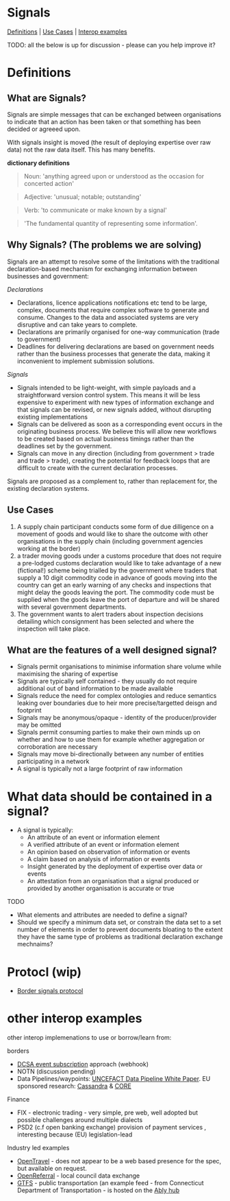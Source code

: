 # Signals
[Definitions](#definitions) |
[Use Cases](#use-cases) |
[Interop examples](#other-interop-examples)

TODO:  all the below is up for discussion - please can you help improve it?

# Definitions
## What are Signals?
Signals are simple messages that can be exchanged between organisations to indicate that an action has been taken or that something has been decided or agreeed upon.

With signals insight is moved (the result of deploying expertise over raw data) not the raw data itself. This has many benefits.


**dictionary definitions**

> Noun: 'anything agreed upon or understood as the occasion for concerted action'

> Adjective: 'unusual; notable; outstanding'

> Verb: 'to communicate or make known by a signal'

> 'The fundamental quantity of representing some information'.

## Why Signals? (The problems we are solving)
Signals are an attempt to resolve some of the limitations with the traditional declaration-based mechanism for exchanging information between businesses and government:

*Declarations* 
* Declarations, licence applications notifications etc tend to be large, complex, documents that require complex software to generate and consume.  Changes to the data and associated systems are very disruptive and can take years to complete.
* Declarations are primarily organised for one-way communication (trade to government)
* Deadlines for delivering declarations are based on government needs rather than the business processes that generate the data, making it inconvenient to implement submission solutions.

*Signals*
* Signals intended to be light-weight, with simple payloads and a straightforward version control system. This means it will be less expensive to experiment with new types of information exchange and that signals can be revised, or new signals added, without disrupting existing implementations 
* Signals can be delivered as soon as a corresponding event occurs in the originating business process.  We believe this will allow new workflows to be created based on actual business timings rather than the deadlines set by the government.
* Signals can move in any direction (including from government > trade and trade > trade), creating the potential for feedback loops that are difficult to create with the current declaration processes.

Signals are proposed as a complement to, rather than replacement for, the existing declaration systems.

## Use Cases
1.  A supply chain participant conducts some form of due dilligence on a movement of goods and would like to share the outcome with other organisations in the supply chain (including government agencies working at the border)
2.  a trader moving goods under a customs procedure that does not require a pre-lodged customs declaration would like to take advantage of a new (fictional!) scheme being trialled by the government where traders that supply a 10 digit commodity code in advance of goods moving into the country can get an early warning of any checks and inspections that might delay the goods leaving the port.  The commodity
   code must be supplied when the goods leave the port of departure and will be shared with several government departments.
2. The government wants to alert traders about inspection decisions detailing which consignment has been selected and where the inspection will take place.

## What are the features of a well designed signal?
- Signals permit organisations to minimise information share volume while maximising the sharing of expertise
- Signals are typically self contained - they usually do not require additional out of band information to be made available
- Signals reduce the need for complex ontologies and reduce semantics leaking over boundaries due to heir more precise/targetted deisgn and footprint
- Signals may be anonymous/opaque - identity of the producer/provider may be omitted
- Signals permit consuming parties to make their own minds up on whether and how to use them for example whether aggregation or corroboration are necessary
- Signals may move bi-directionally between any number of entities participating in a network
- A signal is typically not a large footprint of raw information

# What data should be contained in a signal?
- A signal is typically:
  - An attribute of an event or information element
  - A verified attribute of an event or information element
  - An opinion based on observation of information or events
  - A claim based on analysis of information or events
  - Insight generated by the deployment of expertise over data or events
  - An attestation from an organisation that a signal produced or provided by another organisation is accurate or true

TODO
* What elements and attributes are needed to define a signal?
* Should we specify a minimum data set, or constrain the data set to a set number of elements in order to prevent documents bloating to the extent they have the same type of problems as traditional declaration exchange mechnaims?

# Protocl (wip)

- [Border signals protocol](https://github.com/information-sharing-networks/border-signals)

# other interop examples
other interop implemenations to use or borrow/learn from:

borders
* [DCSA event subscription](https://app.swaggerhub.com/apis/dcsaorg/DCSA_EBL/2.0.0-Beta-2#/Shipping%20Instructions/get_v2_shipping_instructions__shippingInstructionReference_) approach (webhook)  
* NOTN (discussion pending)
* Data Pipelines/waypoints:  [UNCEFACT Data Pipeline White Paper](https://unece.org/fileadmin/DAM/cefact/GuidanceMaterials/WhitePaperDataPipeline_Eng.pdf).  EU sponsored research: [Cassandra](https://cordis.europa.eu/project/id/261795) & [CORE](http://www.coreproject.eu/resources.aspx?filter=6073)

Finance
* FIX - electronic trading  - very simple, pre web, well adopted but possible challenges around multiple dialects
* PSD2 (c.f open banking exchange)  provision of payment services , interesting because (EU) legislation-lead

Industry led examples
* [OpenTravel](https://opentravel.org/) - does not appear to be a web based presence for the spec, but available on request.
* [OpenReferral](https://openreferraluk.org/about-standard) - local council data exchange 
* [GTFS](https://github.com/google/transit/tree/master/gtfs-realtime/spec/en) - public transportation (an example feed - from Connecticut Department of Transportation - is hosted on the [Ably hub](https://ably.com/hub/cttransit/gtfsr)
